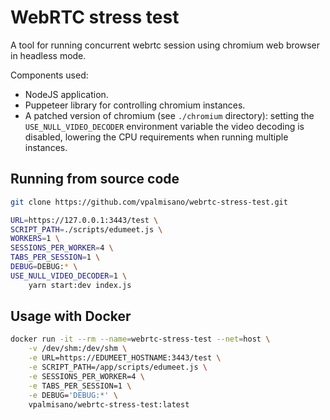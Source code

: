 # WebRTC stress test
A tool for running concurrent webrtc session using chromium web browser in headless mode.

Components used:
- NodeJS application.
- Puppeteer library for controlling chromium instances.
- A patched version of chromium (see `./chromium` directory): setting the 
`USE_NULL_VIDEO_DECODER` environment variable the video decoding 
is disabled, lowering the CPU requirements when running multiple instances.

## Running from source code

```sh
git clone https://github.com/vpalmisano/webrtc-stress-test.git

URL=https://127.0.0.1:3443/test \
SCRIPT_PATH=./scripts/edumeet.js \
WORKERS=1 \
SESSIONS_PER_WORKER=4 \
TABS_PER_SESSION=1 \
DEBUG=DEBUG:* \
USE_NULL_VIDEO_DECODER=1 \
    yarn start:dev index.js
```

## Usage with Docker

```sh
docker run -it --rm --name=webrtc-stress-test --net=host \
    -v /dev/shm:/dev/shm \
    -e URL=https://EDUMEET_HOSTNAME:3443/test \
    -e SCRIPT_PATH=/app/scripts/edumeet.js \
    -e SESSIONS_PER_WORKER=4 \
    -e TABS_PER_SESSION=1 \
    -e DEBUG='DEBUG:*' \
    vpalmisano/webrtc-stress-test:latest
```

